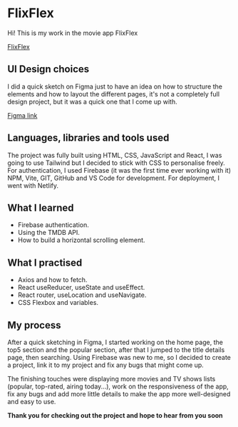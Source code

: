 # FlixFlex

Hi! This is my work in the movie app FlixFlex 

[FlixFlex](https://flixflex-77b18.web.app/)

## UI Design choices

I did a quick sketch on Figma just to have an idea on how to structure the elements and how to layout the different pages, it's not a completely full design project, but it was a quick one that I come up with.

[Figma link](https://www.figma.com/file/QPxbIVQAmfNTyVD2Y6b0vq/FlixFlex?type=design&node-id=0%3A1&mode=design&t=0AVxRH2u0nWAp7RW-1)

## Languages, libraries and tools used

The project was fully built using HTML, CSS, JavaScript and React, I was going to use Tailwind but I decided to stick with CSS to personalise freely.
For authentication, I used Firebase (it was the first time ever working with it)
NPM, Vite, GIT, GitHub and VS Code for development.
For deployment, I went with Netlify.

## What I learned

* Firebase authentication.
* Using the TMDB API.
* How to build a horizontal scrolling element.

## What I practised

* Axios and how to fetch.
* React useReducer, useState and useEffect.
* React router, useLocation and useNavigate.
* CSS Flexbox and variables.

## My process

After a quick sketching in Figma, I started working on the home page, the top5 section and the popular section, after that I jumped to the title details page, then searching. Using Firebase was new to me, so I decided to create a project, link it to my project and fix any bugs that might come up.

The finishing touches were displaying more movies and TV shows lists (popular, top-rated, airing today...), work on the responsiveness of the app, fix any bugs and add more little details to make the app more well-designed and easy to use.

**Thank you for checking out the project and hope to hear from you soon**